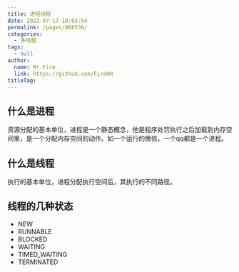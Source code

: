 ```yaml
---
title: 进程线程
date: 2022-07-17 18:03:54
permalink: /pages/908536/
categories: 
  - 多线程
tags: 
  - null
author: 
  name: Mr.Fire
  link: https://github.com/FireHH
titleTag: 
---
```

## 什么是进程
资源分配的基本单位，进程是一个静态概念，他是程序处罚执行之后加载到内存空间里，是一个分配内存空间的动作。如一个运行的微信，一个qq都是一个进程。

## 什么是线程
执行的基本单位，进程分配执行空间后，其执行的不同路径。

## 线程的几种状态
- NEW
- RUNNABLE
- BLOCKED
- WAITING
- TIMED_WAITING
- TERMINATED